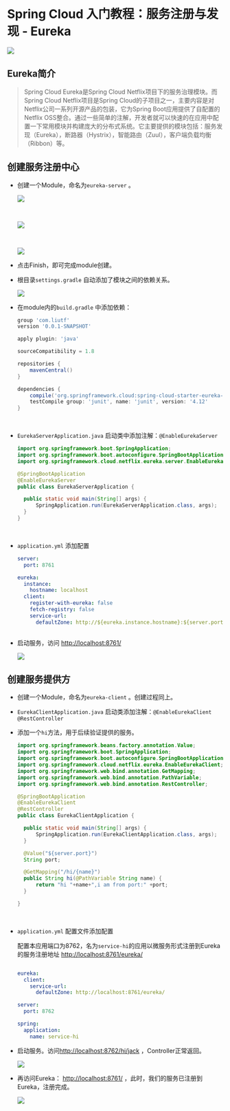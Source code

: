 # Spring Cloud 入门教程：服务注册与发现 - Eureka

![](https://ws1.sinaimg.cn/large/006ctfxYly1fnrhuw4b5jj311s0l70ts.jpg)



## Eureka简介

> Spring Cloud Eureka是Spring Cloud Netflix项目下的服务治理模块。而Spring Cloud Netflix项目是Spring Cloud的子项目之一，主要内容是对Netflix公司一系列开源产品的包装，它为Spring Boot应用提供了自配置的Netflix OSS整合。通过一些简单的注解，开发者就可以快速的在应用中配置一下常用模块并构建庞大的分布式系统。它主要提供的模块包括：服务发现（Eureka），断路器（Hystrix），智能路由（Zuul），客户端负载均衡（Ribbon）等。



## 创建服务注册中心

* 创建一个Module，命名为`eureka-server` 。

  ![](http://7viho5.com1.z0.glb.clouddn.com/201801161548_687.png)

  ​

  ![](http://7viho5.com1.z0.glb.clouddn.com/201801161550_115.png)

  ​

  ![](http://7viho5.com1.z0.glb.clouddn.com/201801161551_741.png)

* 点击Finish，即可完成module创建。

* 根目录`settings.gradle` 自动添加了模块之间的依赖关系。

  ![](http://7viho5.com1.z0.glb.clouddn.com/201801161556_623.png)

* 在module内的`build.gradle` 中添加依赖：

  ``` groovy
  group 'com.liutf'
  version '0.0.1-SNAPSHOT'

  apply plugin: 'java'

  sourceCompatibility = 1.8

  repositories {
      mavenCentral()
  }

  dependencies {
      compile('org.springframework.cloud:spring-cloud-starter-eureka-server')
      testCompile group: 'junit', name: 'junit', version: '4.12'
  }
  ```

  ​

* `EurekaServerApplication.java` 启动类中添加注解：`@EnableEurekaServer` 

  ```java
  import org.springframework.boot.SpringApplication;
  import org.springframework.boot.autoconfigure.SpringBootApplication;
  import org.springframework.cloud.netflix.eureka.server.EnableEurekaServer;

  @SpringBootApplication
  @EnableEurekaServer
  public class EurekaServerApplication {

  	public static void main(String[] args) {
  		SpringApplication.run(EurekaServerApplication.class, args);
  	}
  }
  ```

  ​

* `application.yml` 添加配置

  ```yaml
  server:
    port: 8761

  eureka:
    instance:
      hostname: localhost
    client:
      register-with-eureka: false
      fetch-registry: false
      service-url:
        defaultZone: http://${eureka.instance.hostname}:${server.port}/eureka/
        
  ```

* 启动服务，访问 [http://localhost:8761/](http://localhost:8761/)

  ![](http://7viho5.com1.z0.glb.clouddn.com/201801161605_752.png)



## 创建服务提供方

* 创建一个Module，命名为`eureka-client` 。创建过程同上。

* `EurekaClientApplication.java` 启动类添加注解：`@EnableEurekaClient` `@RestController` 

* 添加一个`hi`方法，用于后续验证提供的服务。

  ```java
  import org.springframework.beans.factory.annotation.Value;
  import org.springframework.boot.SpringApplication;
  import org.springframework.boot.autoconfigure.SpringBootApplication;
  import org.springframework.cloud.netflix.eureka.EnableEurekaClient;
  import org.springframework.web.bind.annotation.GetMapping;
  import org.springframework.web.bind.annotation.PathVariable;
  import org.springframework.web.bind.annotation.RestController;

  @SpringBootApplication
  @EnableEurekaClient
  @RestController
  public class EurekaClientApplication {

  	public static void main(String[] args) {
  		SpringApplication.run(EurekaClientApplication.class, args);
  	}

  	@Value("${server.port}")
  	String port;

  	@GetMapping("/hi/{name}")
  	public String hi(@PathVariable String name) {
  		return "hi "+name+",i am from port:" +port;
  	}

  }
  ```

  ​

* `application.yml` 配置文件添加配置

  配置本应用端口为8762，名为`service-hi`的应用以微服务形式注册到Eureka的服务注册地址 [http://localhost:8761/eureka/](http://localhost:8761/eureka/)

  ```yaml

  eureka:
    client:
      service-url:
        defaultZone: http://localhost:8761/eureka/

  server:
    port: 8762

  spring:
    application:
      name: service-hi
  ```

* 启动服务。访问[http://localhost:8762/hi/jack](http://localhost:8762/hi/jack) ，Controller正常返回。

  ![](http://7viho5.com1.z0.glb.clouddn.com/201801161630_405.png) 

* 再访问Eureka： [http://localhost:8761/](http://localhost:8761/) ，此时，我们的服务已注册到Eureka，注册完成。

  ![](http://7viho5.com1.z0.glb.clouddn.com/201801161620_592.png) 





